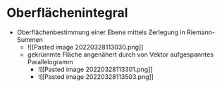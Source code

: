 # Oberflächenintegral
+ Oberflächenbestimmung einer Ebene mittels Zerlegung in Riemann-Summen
	+ ![[Pasted image 20220328113030.png]]
	+ gekrümmte Fläche angenähert durch von Vektor aufgespanntes Parallelogramm 
		+ ![[Pasted image 20220328113301.png]]
		+ ![[Pasted image 20220328113503.png]]